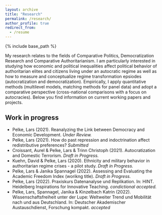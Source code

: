 ```yaml
---
layout: archive
title: "Research"
permalink: /research/
author_profile: true
redirect_from:
  - /resume
---
```


{% include base_path %}

My research relates to the fields of Comparative Politics, Democratization Research and Comparative Authoritarianism. I am particularly interested in studying how economic and political inequalities affect political behavior of authoritarian elites and citizens living under an autocratic regime as well as how to measure and conceptualize regime transformation epsiodes (autocratization and democratization). Empirically, I apply quantitative methods (multilevel models, matching methods for panel data) and adopt a comparative perspective (cross-national comparisons with a focus on autocracies). Below you find information on current working papers and projects.  

Work in progress
------

*  Pelke, Lars (2021). Reanalyzing the Link between Democracy and Economic Development. *Under Review.* 
*  Pelke, Lars (2021). How do past repression and indoctrination affect redistributive preferences? *Submitted*
*  Croissant, Aurel & Pelke, Lars & Trinn Christoph (2021). Autocratization and Domestic Terrorism. *Draft in Progress.* 
*  Kuehn, David & Pelke, Lars (2020). Ethnicity and military behavior in authoritarian regime crises - a pilot study. *Draft in Progress.* 
*  Pelke, Lars & Janika Spannagel (2022). Assessing and Evaluating the Academic Freedom Index (worikng title). *Draft in Progress.*
*  Pelke, Lars (2022). Praxiskurs Datenanalyse und Replikation. In: HINT. Heidelberg Inspirations for Innovative Teaching. *condictional accepted.* 
*  Pelke, Lars, Spannagel, Janika & Kinzelbach Katrin (2022). Wissenschaftsfreiheit unter der Lupe: Weltweiter Trend und Mobilität nach und aus Deutschland. In: Deutscher Akademischer Austauschdienst, Forschung kompakt. *accepted* 





